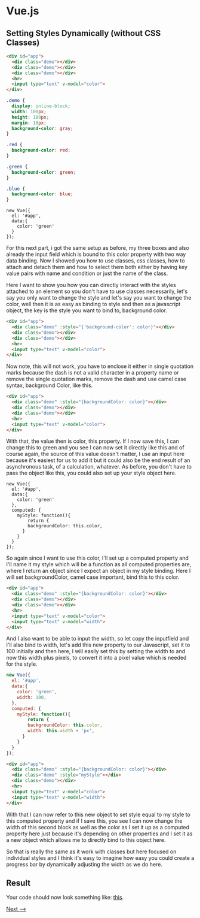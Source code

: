 # Vue.js

## Setting Styles Dynamically (without CSS Classes)

```HTML
<div id="app">
  <div class="demo"></div>
  <div class="demo"></div>
  <div class="demo"></div>
  <hr>
  <input type="text" v-model="color">
</div>
```

```CSS
.demo {
  display: inline-block;
  width: 100px;
  height: 100px;
  margin: 10px;
  background-color: gray;
}

.red {
  background-color: red;
}

.green {
  background-color: green;
}

.blue {
  background-color: blue;
}
```

```JS
new Vue({
  el: '#app',
  data:{
    color: 'green'
  }
});
```

For this next part, i got the same setup as before, my three boxes and also already the input field which is bound to this color property with two way data binding. Now I showed you how to use classes, css classes, how to attach and detach them and how to select them both either by having key value pairs with name and condition or just the name of the class.

Here I want to show you how you can directly interact with the styles attached to an element so you don't have to use classes necessarily,
let's say you only want to change the style and let's say you want to change the color, well then it is as easy as binding to style and then as a javascript object, the key is the style you want to bind to, background color.

```html
<div id="app">
  <div class="demo" :style="{'background-color': color}"></div>
  <div class="demo"></div>
  <div class="demo"></div>
  <hr>
  <input type="text" v-model="color">
</div>
```

Now note, this will not work, you have to enclose it either in single quotation marks because the dash is not a valid character in a property name or remove the single quotation marks, remove the dash and use camel case syntax, background Color, like this.

```html
<div id="app">
  <div class="demo" :style="{backgroundColor: color}"></div>
  <div class="demo"></div>
  <div class="demo"></div>
  <hr>
  <input type="text" v-model="color">
</div>
```

With that, the value then is color, this property. If I now save this, I can change this to green and you see I can now set it directly like this and of course again, the source of this value doesn't matter, I use an input here because it's easiest for us to add it but it could also be the end result of an asynchronous task, of a calculation, whatever. As before, you don't have to pass the object like this, you could also set up your style object here.

```JS
new Vue({
  el: '#app',
  data:{
    color: 'green'
  },
  computed: {
  	myStyle: function(){
    	return {
      	backgroundColor: this.color,
      }
    }
  }
});
```

So again since I want to use this color, I'll set up a computed property and I'll name it my style which will be a function as all computed properties are, where I return an object since I expect an object in my style binding. Here I will set backgroundColor, camel case important, bind this to this color. 

```HTML
<div id="app">
  <div class="demo" :style="{backgroundColor: color}"></div>
  <div class="demo"></div>
  <div class="demo"></div>
  <hr>
  <input type="text" v-model="color">
  <input type="text" v-model="width">
</div>
```

And I also want to be able to input the width, so let copy the inputfield and I'll also bind to width, let's add this new property to our Javascript, set it to 100 initially and then here, I will easily set this by setting the width to and now this width plus pixels, to convert it into a pixel value which is needed for the style. 

```Javascript
new Vue({
  el: '#app',
  data:{
    color: 'green',
    width: 100,
  },
  computed: {
  	myStyle: function(){
    	return {
      	backgroundColor: this.color,
        width: this.width + 'px',
      }
    }
  }
});
```

```html
<div id="app">
  <div class="demo" :style="{backgroundColor: color}"></div>
  <div class="demo" :style="myStyle"></div>
  <div class="demo"></div>
  <hr>
  <input type="text" v-model="color">
  <input type="text" v-model="width">
</div>
```

With that I can now refer to this new object to set style equal to my style to this computed property and if I save this, you see I can now change the width of this second block as well as the color as I set it up as a computed property here just because it's depending on other properties and I set it as a new object which allows me to directly bind to this object here.

So that is really the same as it work with classes but here focused on individual styles and I think it's easy to imagine how easy you could create a progress bar by dynamically adjusting the width as we do here.

## Result
Your code should now look something like: [this](https://jsfiddle.net/ministrare/vbz5ma0L/).

[Next -->](./Styles-Array.md)